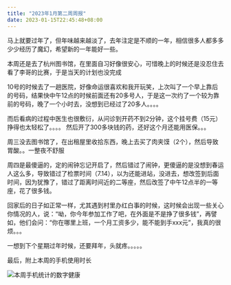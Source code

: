 ```yaml
---
title: "2023年1月第二周周报"
date: 2023-01-15T22:45:48+08:00
---
```

马上就要过年了，但年味越来越淡了，去年注定是不顺的一年，相信很多人都多多少少经历了魔幻，希望新的一年能好一些。

本周还是去了杭州图书馆，在里面自习好像很安心，可惜晚上的时候还是没忍住去看了李哥的比赛，于是当天的计划也没完成

10号的时候去了一趟医院，好像命运很喜欢和我开玩笑，上次叫了一个早上靠后的号码，结果快中午12点的时候前面还有20多号人，于是这一次约了一个较为靠前的号码，晚了一个小时去，没想到已经过了20多人。。。。

而后看病的过程中医生也很敷衍，从问诊到开药不到2分钟，这个挂号费（15元）挣得也太轻松了。。。。
然后开了300多块钱的药，还好这个月还能用医保。。。

周三没去图书馆了，在出租屋里收拾东西，晚上去买了肉夹馍（2个），然后导致胃酸。。一整夜不舒服

周四是最傻逼的，定的闹钟忘记开启了，然后错过了闹钟，更傻逼的是没想到春运人这么多，导致错过了检票时间（7.14），以为还能进站，没进去，想改签到后面时间，因为犹豫了，错过了距离时间近的二等座，然后改签了中午12点半的一等座，花了很多钱。

回家后的日子如正常一样，尤其遇到村里办红白事的时候，这时候会出现一些关心你情况的人，说：“呦，你今年参加工作了吧，在外面是不是挣了很多钱”，再譬如，他们会问：“你在哪里上班，一个月工资多少，能不能到手xxx元”，我真的很烦。。。

一想到下个星期过年时候，还要拜年，头就疼。。。。。

最后，附上本周的手机使用时长


![本周手机统计的数字健康](/images/2023-1-2-weekly.jpg "本周手机使用时长")

